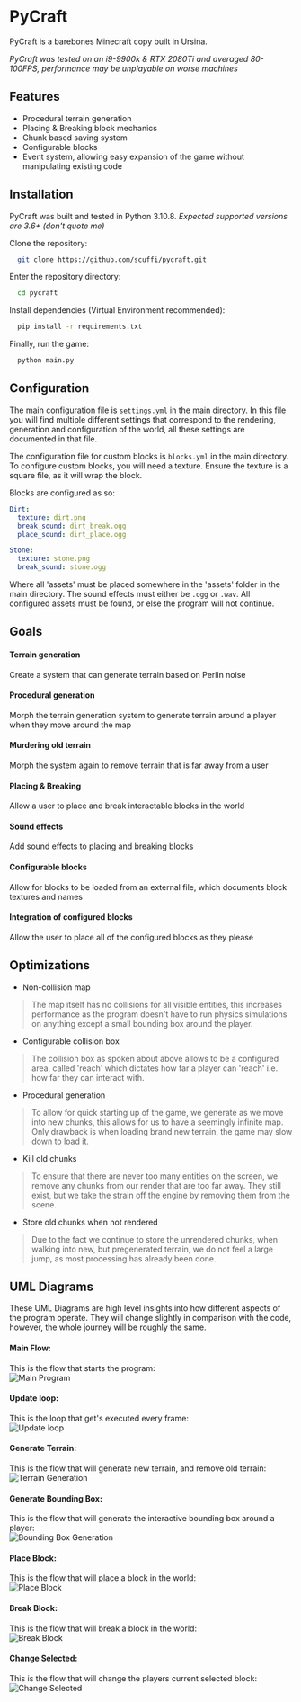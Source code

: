
# PyCraft

PyCraft is a barebones Minecraft copy built in Ursina.

_PyCraft was tested on an i9-9900k & RTX 2080Ti and averaged 80-100FPS, performance may be unplayable on worse machines_




## Features

- Procedural terrain generation
- Placing & Breaking block mechanics
- Chunk based saving system
- Configurable blocks
- Event system, allowing easy expansion of the game without manipulating existing code


## Installation

PyCraft was built and tested in Python 3.10.8.
_Expected supported versions are 3.6+ (don't quote me)_

Clone the repository:
```bash
  git clone https://github.com/scuffi/pycraft.git
```
Enter the repository directory:
```bash
  cd pycraft
```
Install dependencies (Virtual Environment recommended):
```bash
  pip install -r requirements.txt
```
Finally, run the game:
```bash
  python main.py
```
    
## Configuration

The main configuration file is `settings.yml` in the main directory.
In this file you will find multiple different settings that correspond to the rendering, generation and configuration of the world, all these settings are documented in that file.


The configuration file for custom blocks is `blocks.yml` in the main directory.
To configure custom blocks, you will need a texture. Ensure the texture is a square file, as it will wrap the block.

Blocks are configured as so:
```yml
Dirt:
  texture: dirt.png
  break_sound: dirt_break.ogg
  place_sound: dirt_place.ogg

Stone:
  texture: stone.png
  break_sound: stone.ogg
```
Where all 'assets' must be placed somewhere in the 'assets' folder in the main directory. The sound effects must either be `.ogg` or `.wav`.
All configured assets must be found, or else the program will not continue.


## Goals

#### Terrain generation

Create a system that can generate terrain based on Perlin noise

#### Procedural generation

Morph the terrain generation system to generate terrain around a player when they move around the map

#### Murdering old terrain

Morph the system again to remove terrain that is far away from a user

#### Placing & Breaking

Allow a user to place and break interactable blocks in the world

#### Sound effects

Add sound effects to placing and breaking blocks

#### Configurable blocks

Allow for blocks to be loaded from an external file, which documents block textures and names

#### Integration of configured blocks

Allow the user to place all of the configured blocks as they please


## Optimizations

- Non-collision map
> The map itself has no collisions for all visible entities, this increases performance as the program doesn't have to run physics simulations on anything except a small bounding box around the player.
- Configurable collision box
> The collision box as spoken about above allows to be a configured area, called 'reach' which dictates how far a player can 'reach' i.e. how far they can interact with.
- Procedural generation
> To allow for quick starting up of the game, we generate as we move into new chunks, this allows for us to have a seemingly infinite map. Only drawback is when loading brand new terrain, the game may slow down to load it.
- Kill old chunks
> To ensure that there are never too many entities on the screen, we remove any chunks from our render that are too far away. They still exist, but we take the strain off the engine by removing them from the scene.
- Store old chunks when not rendered
> Due to the fact we continue to store the unrendered chunks, when walking into new, but pregenerated terrain, we do not feel a large jump, as most processing has already been done.


## UML Diagrams
These UML Diagrams are high level insights into how different aspects of the program operate. They will change slightly in comparison with the code, however, the whole journey will be roughly the same.

#### Main Flow:
This is the flow that starts the program:\
![Main Program](/umls/main-flow.png?raw=true "Main Code Flow")

#### Update loop:
This is the loop that get's executed every frame:\
![Update loop](/umls/update-loop-flow.png?raw=true "Update Loop Flow")

#### Generate Terrain:
This is the flow that will generate new terrain, and remove old terrain:\
![Terrain Generation](/umls/generate-terrain-flow.png?raw=true "Terrain Generation Flow")

#### Generate Bounding Box:
This is the flow that will generate the interactive bounding box around a player:\
![Bounding Box Generation](/umls/generate-boundings.png?raw=true "Bounding Box Generation Flow")

#### Place Block:
This is the flow that will place a block in the world:\
![Place Block](/umls/place-block-flow.png?raw=true "Place Block Flow")

#### Break Block:
This is the flow that will break a block in the world:\
![Break Block](/umls/break-block-flow.png?raw=true "Break Block Flow")

#### Change Selected:
This is the flow that will change the players current selected block:\
![Change Selected](/umls/change-selected-flow.png?raw=true "Change Selected Flow")